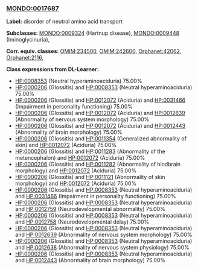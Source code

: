 
### [MONDO:0017687](http://purl.obolibrary.org/obo/MONDO_0017687)
**Label:** disorder of neutral amino acid transport

**Subclasses:** [MONDO:0009324](http://purl.obolibrary.org/obo/MONDO_0009324) (Hartnup disease), [MONDO:0009448](http://purl.obolibrary.org/obo/MONDO_0009448) (Iminoglycinuria), 

**Corr. equiv. classes:** [OMIM:234500](http://purl.obolibrary.org/obo/OMIM_234500), [OMIM:242600](http://purl.obolibrary.org/obo/OMIM_242600), [Orphanet:42062](http://www.orpha.net/ORDO/Orphanet_42062), [Orphanet:2116](http://www.orpha.net/ORDO/Orphanet_2116), 

**Class expressions from DL-Learner:**

- [HP:0008353](http://purl.obolibrary.org/obo/HP_0008353) (Neutral hyperaminoaciduria) 75.00%
- [HP:0000206](http://purl.obolibrary.org/obo/HP_0000206) (Glossitis) and [HP:0008353](http://purl.obolibrary.org/obo/HP_0008353) (Neutral hyperaminoaciduria) 75.00%
- [HP:0000206](http://purl.obolibrary.org/obo/HP_0000206) (Glossitis) and [HP:0012072](http://purl.obolibrary.org/obo/HP_0012072) (Aciduria) and [HP:0031466](http://purl.obolibrary.org/obo/HP_0031466) (Impairment in personality functioning) 75.00%
- [HP:0000206](http://purl.obolibrary.org/obo/HP_0000206) (Glossitis) and [HP:0012072](http://purl.obolibrary.org/obo/HP_0012072) (Aciduria) and [HP:0012639](http://purl.obolibrary.org/obo/HP_0012639) (Abnormality of nervous system morphology) 75.00%
- [HP:0000206](http://purl.obolibrary.org/obo/HP_0000206) (Glossitis) and [HP:0012072](http://purl.obolibrary.org/obo/HP_0012072) (Aciduria) and [HP:0012443](http://purl.obolibrary.org/obo/HP_0012443) (Abnormality of brain morphology) 75.00%
- [HP:0000206](http://purl.obolibrary.org/obo/HP_0000206) (Glossitis) and [HP:0011354](http://purl.obolibrary.org/obo/HP_0011354) (Generalized abnormality of skin) and [HP:0012072](http://purl.obolibrary.org/obo/HP_0012072) (Aciduria) 75.00%
- [HP:0000206](http://purl.obolibrary.org/obo/HP_0000206) (Glossitis) and [HP:0011283](http://purl.obolibrary.org/obo/HP_0011283) (Abnormality of the metencephalon) and [HP:0012072](http://purl.obolibrary.org/obo/HP_0012072) (Aciduria) 75.00%
- [HP:0000206](http://purl.obolibrary.org/obo/HP_0000206) (Glossitis) and [HP:0011282](http://purl.obolibrary.org/obo/HP_0011282) (Abnormality of hindbrain morphology) and [HP:0012072](http://purl.obolibrary.org/obo/HP_0012072) (Aciduria) 75.00%
- [HP:0000206](http://purl.obolibrary.org/obo/HP_0000206) (Glossitis) and [HP:0011121](http://purl.obolibrary.org/obo/HP_0011121) (Abnormality of skin morphology) and [HP:0012072](http://purl.obolibrary.org/obo/HP_0012072) (Aciduria) 75.00%
- [HP:0000206](http://purl.obolibrary.org/obo/HP_0000206) (Glossitis) and [HP:0008353](http://purl.obolibrary.org/obo/HP_0008353) (Neutral hyperaminoaciduria) and [HP:0031466](http://purl.obolibrary.org/obo/HP_0031466) (Impairment in personality functioning) 75.00%
- [HP:0000206](http://purl.obolibrary.org/obo/HP_0000206) (Glossitis) and [HP:0008353](http://purl.obolibrary.org/obo/HP_0008353) (Neutral hyperaminoaciduria) and [HP:0012759](http://purl.obolibrary.org/obo/HP_0012759) (Neurodevelopmental abnormality) 75.00%
- [HP:0000206](http://purl.obolibrary.org/obo/HP_0000206) (Glossitis) and [HP:0008353](http://purl.obolibrary.org/obo/HP_0008353) (Neutral hyperaminoaciduria) and [HP:0012758](http://purl.obolibrary.org/obo/HP_0012758) (Neurodevelopmental delay) 75.00%
- [HP:0000206](http://purl.obolibrary.org/obo/HP_0000206) (Glossitis) and [HP:0008353](http://purl.obolibrary.org/obo/HP_0008353) (Neutral hyperaminoaciduria) and [HP:0012639](http://purl.obolibrary.org/obo/HP_0012639) (Abnormality of nervous system morphology) 75.00%
- [HP:0000206](http://purl.obolibrary.org/obo/HP_0000206) (Glossitis) and [HP:0008353](http://purl.obolibrary.org/obo/HP_0008353) (Neutral hyperaminoaciduria) and [HP:0012638](http://purl.obolibrary.org/obo/HP_0012638) (Abnormality of nervous system physiology) 75.00%
- [HP:0000206](http://purl.obolibrary.org/obo/HP_0000206) (Glossitis) and [HP:0008353](http://purl.obolibrary.org/obo/HP_0008353) (Neutral hyperaminoaciduria) and [HP:0012443](http://purl.obolibrary.org/obo/HP_0012443) (Abnormality of brain morphology) 75.00%


